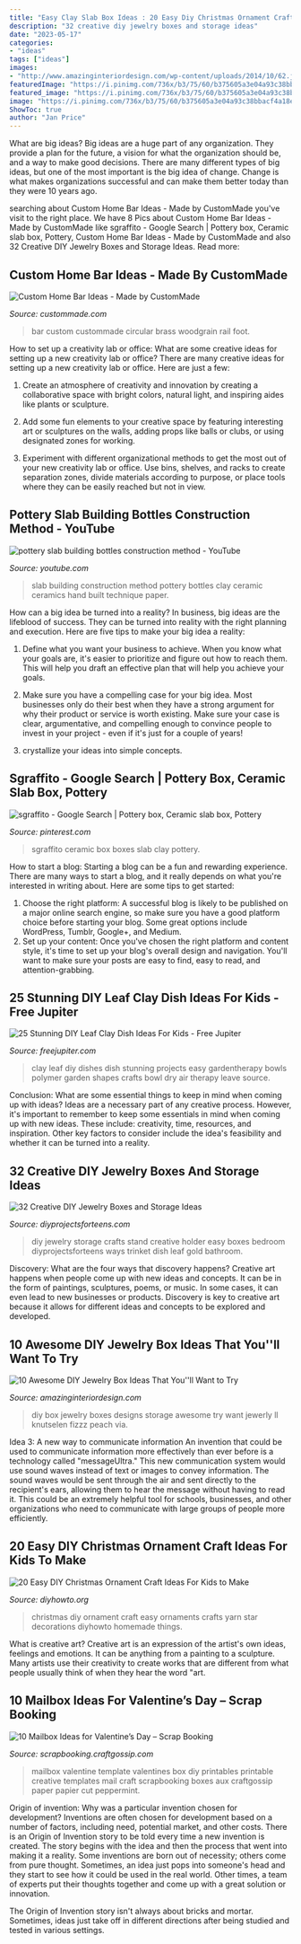 ```yaml
---
title: "Easy Clay Slab Box Ideas : 20 Easy Diy Christmas Ornament Craft Ideas For Kids To Make"
description: "32 creative diy jewelry boxes and storage ideas"
date: "2023-05-17"
categories:
- "ideas"
tags: ["ideas"]
images:
- "http://www.amazinginteriordesign.com/wp-content/uploads/2014/10/62.jpg"
featuredImage: "https://i.pinimg.com/736x/b3/75/60/b375605a3e04a93c38bbacf4a18eeb68--sgraffito-gypsy.jpg"
featured_image: "https://i.pinimg.com/736x/b3/75/60/b375605a3e04a93c38bbacf4a18eeb68--sgraffito-gypsy.jpg"
image: "https://i.pinimg.com/736x/b3/75/60/b375605a3e04a93c38bbacf4a18eeb68--sgraffito-gypsy.jpg"
ShowToc: true
author: "Jan Price"
---
```



What are big ideas?
Big ideas are a huge part of any organization. They provide a plan for the future, a vision for what the organization should be, and a way to make good decisions. There are many different types of big ideas, but one of the most important is the big idea of change. Change is what makes organizations successful and can make them better today than they were 10 years ago.

	

		
searching about Custom Home Bar Ideas - Made by CustomMade you've visit to the right place. We have 8 Pics about Custom Home Bar Ideas - Made by CustomMade like sgraffito - Google Search | Pottery box, Ceramic slab box, Pottery, Custom Home Bar Ideas - Made by CustomMade and also 32 Creative DIY Jewelry Boxes and Storage Ideas. Read more:
		
    
## Custom Home Bar Ideas - Made By CustomMade

<img loading=lazy src="https://blog-static.custommade.com/blog/content/uploads/2014/04/GkDqBQcaRIazRbjmnUnV_Circular-Bar-by-Woodgrain-Woodworks-at-CustomMade.com_.jpg" onerror="this.onerror=null;this.src='https://tse1.mm.bing.net/th?id=OIP.O1rCbaGA-01IyA5e4ZeLOQHaLG&amp;pid=15.1';" alt="Custom Home Bar Ideas - Made by CustomMade">

_Source: custommade.com_

>bar custom custommade circular brass woodgrain rail foot. 

	

How to set up a creativity lab or office: What are some creative ideas for setting up a new creativity lab or office?
There are many creative ideas for setting up a new creativity lab or office. Here are just a few: 
1. Create an atmosphere of creativity and innovation by creating a collaborative space with bright colors, natural light, and inspiring aides like plants or sculpture.

2. Add some fun elements to your creative space by featuring interesting art or sculptures on the walls, adding props like balls or clubs, or using designated zones for working.

3. Experiment with different organizational methods to get the most out of your new creativity lab or office. Use bins, shelves, and racks to create separation zones, divide materials according to purpose, or place tools where they can be easily reached but not in view.

    
## Pottery Slab Building Bottles Construction Method - YouTube

<img loading=lazy src="http://i.ytimg.com/vi/YlaLp77Zpks/hqdefault.jpg" onerror="this.onerror=null;this.src='https://tse2.mm.bing.net/th?id=OIP.2V0UjhWzCz0_zyvQQ4mbIwHaFj&amp;pid=15.1';" alt="pottery slab building bottles construction method - YouTube">

_Source: youtube.com_

>slab building construction method pottery bottles clay ceramic ceramics hand built technique paper. 

	

How can a big idea be turned into a reality?
In business, big ideas are the lifeblood of success. They can be turned into reality with the right planning and execution. Here are five tips to make your big idea a reality:
1. Define what you want your business to achieve. When you know what your goals are, it's easier to prioritize and figure out how to reach them. This will help you draft an effective plan that will help you achieve your goals.

2. Make sure you have a compelling case for your big idea. Most businesses only do their best when they have a strong argument for why their product or service is worth existing. Make sure your case is clear, argumentative, and compelling enough to convince people to invest in your project - even if it's just for a couple of years!

3. crystallize your ideas into simple concepts.

    
## Sgraffito - Google Search | Pottery Box, Ceramic Slab Box, Pottery

<img loading=lazy src="https://i.pinimg.com/736x/b3/75/60/b375605a3e04a93c38bbacf4a18eeb68--sgraffito-gypsy.jpg" onerror="this.onerror=null;this.src='https://tse2.mm.bing.net/th?id=OIP.g9Ky5Z5YWSXyfuAmH4uJeQHaH6&amp;pid=15.1';" alt="sgraffito - Google Search | Pottery box, Ceramic slab box, Pottery">

_Source: pinterest.com_

>sgraffito ceramic box boxes slab clay pottery. 

	

How to start a blog:
Starting a blog can be a fun and rewarding experience. There are many ways to start a blog, and it really depends on what you're interested in writing about. Here are some tips to get started: 
1. Choose the right platform: A successful blog is likely to be published on a major online search engine, so make sure you have a good platform choice before starting your blog. Some great options include WordPress, Tumblr, Google+, and Medium. 
2. Set up your content: Once you've chosen the right platform and content style, it's time to set up your blog's overall design and navigation. You'll want to make sure your posts are easy to find, easy to read, and attention-grabbing. 

    
## 25 Stunning DIY Leaf Clay Dish Ideas For Kids - Free Jupiter

<img loading=lazy src="http://www.freejupiter.com/wp-content/uploads/2019/06/Stunning-DIY-Leaf-Clay-Dish-Ideas-For-Kids-10.jpg" onerror="this.onerror=null;this.src='https://tse4.mm.bing.net/th?id=OIP.Nwhln7qsEyTB20RF3fiYXQHaLH&amp;pid=15.1';" alt="25 Stunning DIY Leaf Clay Dish Ideas For Kids - Free Jupiter">

_Source: freejupiter.com_

>clay leaf diy dishes dish stunning projects easy gardentherapy bowls polymer garden shapes crafts bowl dry air therapy leave source. 

	

Conclusion: What are some essential things to keep in mind when coming up with ideas?
Ideas are a necessary part of any creative process. However, it's important to remember to keep some essentials in mind when coming up with new ideas. These include: creativity, time, resources, and inspiration. Other key factors to consider include the idea's feasibility and whether it can be turned into a reality.

    
## 32 Creative DIY Jewelry Boxes And Storage Ideas

<img loading=lazy src="http://diyprojectsforteens.com/wp-content/uploads/2017/05/DIY-Jewelry-Stand.jpg" onerror="this.onerror=null;this.src='https://tse1.mm.bing.net/th?id=OIP.FqfU40tDznghj_ZxPEQd_AHaJ9&amp;pid=15.1';" alt="32 Creative DIY Jewelry Boxes and Storage Ideas">

_Source: diyprojectsforteens.com_

>diy jewelry storage crafts stand creative holder easy boxes bedroom diyprojectsforteens ways trinket dish leaf gold bathroom. 

	

Discovery: What are the four ways that discovery happens?
Creative art happens when people come up with new ideas and concepts. It can be in the form of paintings, sculptures, poems, or music. In some cases, it can even lead to new businesses or products. Discovery is key to creative art because it allows for different ideas and concepts to be explored and developed.

    
## 10 Awesome DIY Jewelry Box Ideas That You&#039;&#039;ll Want To Try

<img loading=lazy src="http://www.amazinginteriordesign.com/wp-content/uploads/2014/10/62.jpg" onerror="this.onerror=null;this.src='https://tse2.mm.bing.net/th?id=OIP.8-dHP48yoc3hfaKZR3R6GAHaNM&amp;pid=15.1';" alt="10 Awesome DIY Jewelry Box Ideas That You&#039;&#039;ll Want to Try">

_Source: amazinginteriordesign.com_

>diy box jewelry boxes designs storage awesome try want jewerly ll knutselen fizzz peach via. 

	

Idea 3: A new way to communicate information
An invention that could be used to communicate information more effectively than ever before is a technology called "messageUltra." This new communication system would use sound waves instead of text or images to convey information. The sound waves would be sent through the air and sent directly to the recipient's ears, allowing them to hear the message without having to read it. This could be an extremely helpful tool for schools, businesses, and other organizations who need to communicate with large groups of people more efficiently.

    
## 20 Easy DIY Christmas Ornament Craft Ideas For Kids To Make

<img loading=lazy src="http://www.diyhowto.org/wp-content/uploads/DIYHowto-DIY-Christmas-Ornament-Craft-Ideas-For-Kids-04.jpg" onerror="this.onerror=null;this.src='https://tse2.mm.bing.net/th?id=OIP.4dbzEvZb91mnfbdyzcz3PwHaKZ&amp;pid=15.1';" alt="20 Easy DIY Christmas Ornament Craft Ideas For Kids to Make">

_Source: diyhowto.org_

>christmas diy ornament craft easy ornaments crafts yarn star decorations diyhowto homemade things. 

	

What is creative art?
Creative art is an expression of the artist's own ideas, feelings and emotions. It can be anything from a painting to a sculpture. Many artists use their creativity to create works that are different from what people usually think of when they hear the word "art.

    
## 10 Mailbox Ideas For Valentine’s Day – Scrap Booking

<img loading=lazy src="http://i2.wp.com/scrapbooking.craftgossip.com/files/2015/02/free-printable-mailbox-template.jpg?fit=500%2C674" onerror="this.onerror=null;this.src='https://tse2.mm.bing.net/th?id=OIP.9oO8zqWQ7uwSHa8TlpnNtgHaJ-&amp;pid=15.1';" alt="10 Mailbox Ideas for Valentine’s Day – Scrap Booking">

_Source: scrapbooking.craftgossip.com_

>mailbox valentine template valentines box diy printables printable creative templates mail craft scrapbooking boxes aux craftgossip paper papier cut peppermint. 

	

Origin of invention: Why was a particular invention chosen for development?
Inventions are often chosen for development based on a number of factors, including need, potential market, and other costs. There is an Origin of Invention story to be told every time a new invention is created. The story begins with the idea and then the process that went into making it a reality. 
Some inventions are born out of necessity; others come from pure thought. Sometimes, an idea just pops into someone's head and they start to see how it could be used in the real world. Other times, a team of experts put their thoughts together and come up with a great solution or innovation. 

The Origin of Invention story isn't always about bricks and mortar. Sometimes, ideas just take off in different directions after being studied and tested in various settings.

